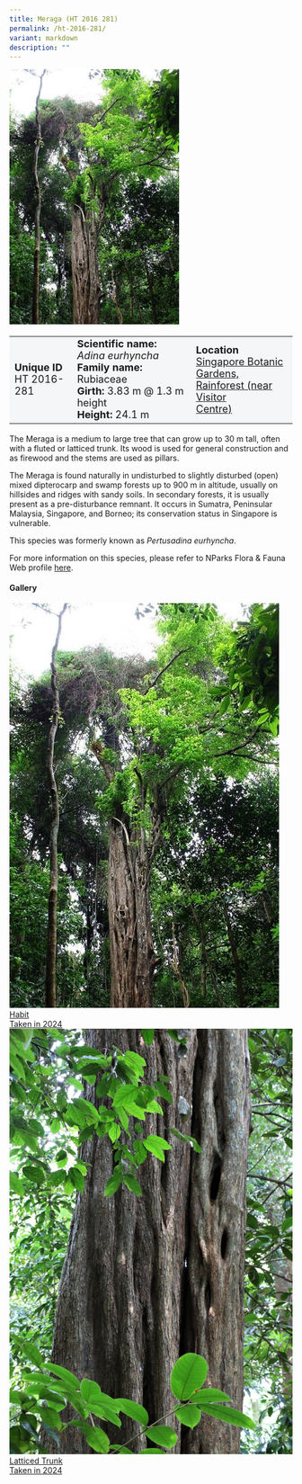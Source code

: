 ```yaml
---
title: Meraga (HT 2016 281)
permalink: /ht-2016-281/
variant: markdown
description: ""
---
```

<div class="isomer-image-wrapper">
<img style="width: 60%" src="/images/Heritage_trees_photos/adieur_ht2016-281_habit.jpg">
</div><table style="minWidth: 100px; font-size: 18px; background: #F4F6F7">
<tbody><tr>
<td rowspan="1" colspan="1">
<strong>Unique ID</strong>
<br>HT 2016-281
</td>
<td rowspan="1" colspan="1">
	<strong>Scientific name:</strong> <em>Adina eurhyncha</em>
<br><strong>Family name: </strong>Rubiaceae
<br><strong>Girth: </strong>3.83 m @ 1.3 m height
<br><strong>Height: </strong>24.1 m
</td>
<td rowspan="1" colspan="1">
<strong>Location</strong><a href="https://www.onemap.gov.sg/?lat=1.3142900000446305&amp;lng=103.81591000000272">
 <br>Singapore Botanic Gardens,<br>Rainforest (near Visitor<br>Centre)</a>
</td>
</tr>
</tbody>
</table>
<p>The Meraga is a medium to large tree that can grow up to 30 m tall, often with a fluted or latticed trunk. Its wood is used for general construction and as firewood and the stems are used as pillars. </p>
  
<p>The Meraga is found naturally in undisturbed to slightly disturbed (open) mixed dipterocarp and swamp forests up to 900 m in altitude, usually on hillsides and ridges with sandy soils. In secondary forests, it is usually present as a pre-disturbance remnant. It occurs in Sumatra, Peninsular Malaysia, Singapore, and Borneo; its conservation status in Singapore is vulnerable.</p>

<p>This species was formerly known as <em>Pertusadina eurhyncha</em>.</p>

<p>For more information on this species, please refer to NParks Flora &amp; Fauna Web profile <a href="https://www.nparks.gov.sg/florafaunaweb/flora/7/7/7730">here</a>.</p>

<h4><b>Gallery</b></h4>
<div class="isomer-card-grid">
<a href="/images/Heritage_trees_photos/adieur_ht2016-281_habit.jpg" class="isomer-card">
<div class="isomer-card-image">
<div class="isomer-image-wrapper"><img src="/images/Heritage_trees_photos/adieur_ht2016-281_habit.jpg"></div></div>
<div class="isomer-card-body"><div class="isomer-card-title">Habit</div><div class="isomer-card-description">Taken in 2024</div></div></a>
	
<a href="/images/Heritage_trees_photos/adieur_ht2016-281_trunk.jpg" class="isomer-card">
<div class="isomer-card-image">
<div class="isomer-image-wrapper"><img src="/images/Heritage_trees_photos/adieur_ht2016-281_trunk.jpg"></div></div>
<div class="isomer-card-body"><div class="isomer-card-title">Latticed Trunk</div><div class="isomer-card-description">Taken in 2024</div></div></a></div>